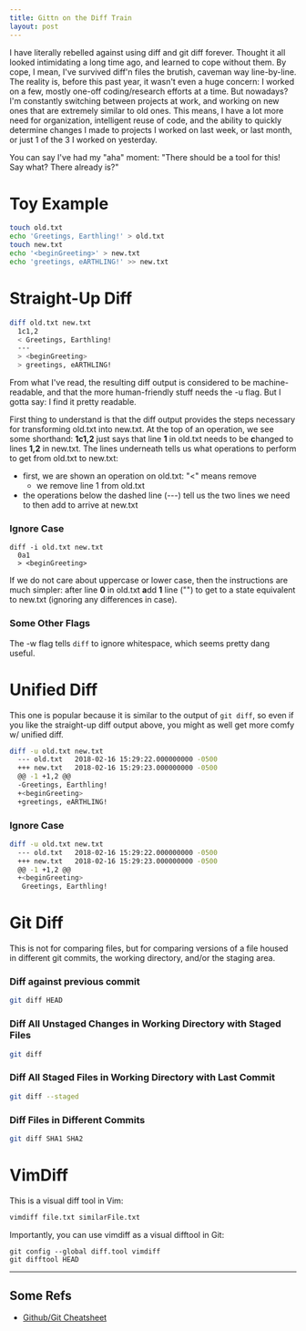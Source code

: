 ```yaml
---
title: Gittn on the Diff Train
layout: post
---
```


I have literally rebelled against using diff and git diff forever.  Thought it all
looked intimidating a long time ago, and learned to cope without them.  By cope, I mean,
I've survived diff'n files the brutish, caveman way line-by-line.  The reality is, 
before this past year, it wasn't even a huge concern: I worked on a few, mostly one-off coding/research efforts
at a time.  But nowadays? I'm constantly switching between projects at work, and working on
new ones that are extremely similar to old ones.  This means, I have a lot more need for
organization, intelligent reuse of code, and the ability to quickly determine changes I made to
projects I worked on last week, or last month, or just 1 of the 3 I worked on yesterday.  

You can say I've had my "aha" moment: "There should be a tool for this! Say what? There already is?"

# Toy Example
```bash
touch old.txt
echo 'Greetings, Earthling!' > old.txt
touch new.txt
echo '<beginGreeting>' > new.txt
echo 'greetings, eARTHLING!' >> new.txt
```

# Straight-Up Diff
```bash
diff old.txt new.txt
  1c1,2
  < Greetings, Earthling!
  ---
  > <beginGreeting>
  > greetings, eARTHLING!
```
From what I've read, the resulting diff output is considered to be machine-readable, and that the more
human-friendly stuff needs the -u flag. But I gotta say: I find it pretty readable.  

First thing to understand is that the diff output provides the steps necessary for transforming old.txt into 
new.txt.  At the top of an operation, we see some shorthand:  **1c1,2** just says that line **1** in old.txt needs to be 
**c**hanged to lines **1,2** in new.txt. The lines underneath tells us what operations to perform to get from old.txt to
new.txt:
* first, we are shown an operation on old.txt: "<" means remove
  - we remove line 1 from old.txt
* the operations below the dashed line (---) tell us the two lines we need to then add to arrive at new.txt

### Ignore Case
```
diff -i old.txt new.txt
  0a1
  > <beginGreeting>
```

If we do not care about uppercase or lower case, then the instructions are much simpler: after line **0** in
old.txt **a**dd **1** line ("<beginGreeting>") to get to a state equivalent to new.txt (ignoring any differences in case).

### Some Other Flags
The -w flag tells `diff` to ignore whitespace, which seems pretty dang useful.

# Unified Diff
This one is popular because it is similar to the output of `git diff`, so even if you like the straight-up
diff output above, you might as well get more comfy w/ unified diff.

```bash
diff -u old.txt new.txt
  --- old.txt	2018-02-16 15:29:22.000000000 -0500
  +++ new.txt	2018-02-16 15:29:23.000000000 -0500
  @@ -1 +1,2 @@
  -Greetings, Earthling!
  +<beginGreeting>
  +greetings, eARTHLING!
```

### Ignore Case
```bash
diff -u old.txt new.txt
  --- old.txt	2018-02-16 15:29:22.000000000 -0500
  +++ new.txt	2018-02-16 15:29:23.000000000 -0500
  @@ -1 +1,2 @@
  +<beginGreeting>
   Greetings, Earthling!
```

# Git Diff
This is not for comparing files, but for comparing versions of a file housed in different git commits, the working directory, 
and/or the staging area.

### Diff against previous commit
```bash
git diff HEAD
```

### Diff All Unstaged Changes in Working Directory with Staged Files
```bash
git diff
```

### Diff All Staged Files in Working Directory with Last Commit
```bash
git diff --staged
```

### Diff Files in Different Commits
```bash
git diff SHA1 SHA2
```

# VimDiff
This is a visual diff tool in Vim:
```bash
vimdiff file.txt similarFile.txt
```

Importantly, you can use vimdiff as a visual difftool in Git:
```
git config --global diff.tool vimdiff
git difftool HEAD
```

-----------------------------------------

## Some Refs
* [Github/Git Cheatsheet](https://github.com/github/training-kit/blob/master/downloads/github-git-cheat-sheet.pdf)
